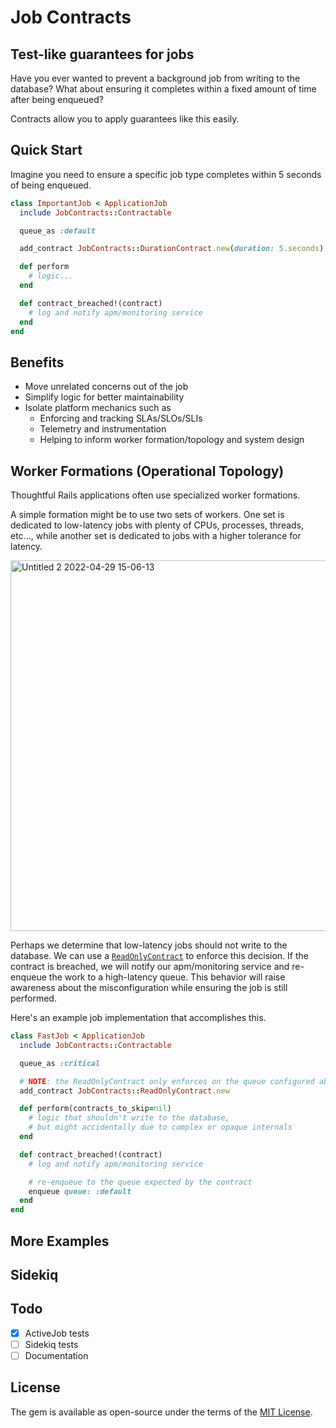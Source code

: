 # Job Contracts

## Test-like guarantees for jobs

Have you ever wanted to prevent a background job from writing to the database?
What about ensuring it completes within a fixed amount of time after being enqueued?

Contracts allow you to apply guarantees like this easily.

## Quick Start

Imagine you need to ensure a specific job type completes within 5 seconds of being enqueued.

```ruby
class ImportantJob < ApplicationJob
  include JobContracts::Contractable

  queue_as :default

  add_contract JobContracts::DurationContract.new(duration: 5.seconds)

  def perform
    # logic...
  end

  def contract_breached!(contract)
    # log and notify apm/monitoring service
  end
end
```

## Benefits

- Move unrelated concerns out of the job
- Simplify logic for better maintainability
- Isolate platform mechanics such as
  - Enforcing and tracking SLAs/SLOs/SLIs
  - Telemetry and instrumentation
  - Helping to inform worker formation/topology and system design

## Worker Formations (Operational Topology)

Thoughtful Rails applications often use specialized worker formations.

A simple formation might be to use two sets of workers.
One set is dedicated to low-latency jobs with plenty of CPUs, processes, threads, etc...,
while another set is dedicated to jobs with a higher tolerance for latency.

<img width="593" alt="Untitled 2 2022-04-29 15-06-13" src="https://user-images.githubusercontent.com/32920/166069103-e316dcc7-e601-43d0-90df-ad0eda20409b.png">

Perhaps we determine that low-latency jobs should not write to the database.
We can use a [`ReadOnlyContract`](https://github.com/hopsoft/job_contracts/blob/main/lib/job_contracts/contracts/read_only_contract.rb)
to enforce this decision. If the contract is breached, we will notify our apm/monitoring service and re-enqueue the work to a high-latency queue.
This behavior will raise awareness about the misconfiguration while ensuring the job is still performed.

Here's an example job implementation that accomplishes this.

```ruby
class FastJob < ApplicationJob
  include JobContracts::Contractable

  queue_as :critical

  # NOTE: the ReadOnlyContract only enforces on the queue configured above
  add_contract JobContracts::ReadOnlyContract.new

  def perform(contracts_to_skip=nil)
    # logic that shouldn't write to the database,
    # but might accidentally due to complex or opaque internals
  end

  def contract_breached!(contract)
    # log and notify apm/monitoring service

    # re-enqueue to the queue expected by the contract
    enqueue queue: :default
  end
end
```

## More Examples

## Sidekiq

## Todo

- [x] ActiveJob tests
- [ ] Sidekiq tests
- [ ] Documentation

## License

The gem is available as open-source under the terms of the [MIT License](https://opensource.org/licenses/MIT).
